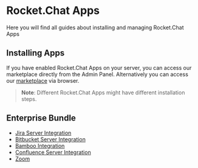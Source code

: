# Rocket.Chat Apps

Here you will find all guides about installing and managing Rocket.Chat Apps

## Installing Apps

If you have enabled Rocket.Chat Apps on your server, you can access our marketplace directly from the Admin Panel. Alternatively you can access our [marketplace](https://rocket.chat/marketplace) via browser.

>**Note**: Different Rocket.Chat Apps might have different installation steps.

## Enterprise Bundle

- [Jira Server Integration](jira-server-integration/)
- [Bitbucket Server Integration](bitbucket-server-integration/)
- [Bamboo Integration](bamboo-integration/)
- [Confluence Server Integration](confluence-server-integration/)
- [Zoom](zoom/)